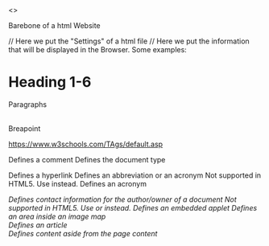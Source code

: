 <<Tags>>

Barebone of a html Website

<html>
<head> // Here we put the "Settings" of a html file
<title> Title of my awesome website! </title>
</head>
<body> // Here we put the information that will be displayed in the Browser. Some examples:
<h1> Heading 1-6 </h1>
<p> Paragraphs </p>
<br> Breapoint
</body>
</html>

https://www.w3schools.com/TAgs/default.asp

<!--...-->	Defines a comment
<!DOCTYPE> 	Defines the document type

<a> Defines a hyperlink
<abbr> Defines an abbreviation or an acronym
<acronym> Not supported in HTML5. Use <abbr> instead.
Defines an acronym

<address>	Defines contact information for the author/owner of a document
<applet>	Not supported in HTML5. Use <embed> or <object> instead.
Defines an embedded applet
<area>	    Defines an area inside an image map
<article>	Defines an article
<aside>	    Defines content aside from the page content
<audio>	    Defines embedded sound content
<b>	        Defines bold text
<base>	    Specifies the base URL/target for all relative URLs in a document
<basefont>	Not supported in HTML5. Use CSS instead.
Specifies a default color, size, and font for all text in a document
<bdi>	    Isolates a part of text that might be formatted in a different direction from other text outside it
<bdo>	    Overrides the current text direction
<big>	    Not supported in HTML5. Use CSS instead.
Defines big text
<blockquote>Defines a section that is quoted from another source
<body>	    Defines the document's body
<br>	    Defines a single line break
<button>	Defines a clickable button
<canvas>	Used to draw graphics, on the fly, via scripting (usually JavaScript)
<caption>	Defines a table caption
<center>	Not supported in HTML5. Use CSS instead.
Defines centered text
<cite>	    Defines the title of a work
<code>	    Defines a piece of computer code
<col>	    Specifies column properties for each column within a <colgroup> element 
<colgroup>	Specifies a group of one or more columns in a table for formatting
<data>	    Adds a machine-readable translation of a given content
<datalist>	Specifies a list of pre-defined options for input controls
<dd>	    Defines a description/value of a term in a description list
<del>	    Defines text that has been deleted from a document
<details>	Defines additional details that the user can view or hide
<dfn>	    Specifies a term that is going to be defined within the content
<dialog>	Defines a dialog box or window
<dir>	    Not supported in HTML5. Use <ul> instead.
Defines a directory list
<div>	    Defines a section in a document
<dl>	    Defines a description list
<dt>	    Defines a term/name in a description list
<em>	    Defines emphasized text 
<embed>	    Defines a container for an external application
<fieldset>	Groups related elements in a form
<figcaption>Defines a caption for a <figure> element
<figure>	Specifies self-contained content
<font>	    Not supported in HTML5. Use CSS instead.
Defines font, color, and size for text
<footer>	Defines a footer for a document or section
<form>	    Defines an HTML form for user input
<frame>	    Not supported in HTML5.
Defines a window (a frame) in a frameset
<frameset>	Not supported in HTML5.
Defines a set of frames
<h1> to <h6>	Defines HTML headings
<head>	    Contains metadata/information for the document
<header>	Defines a header for a document or section
<hr>	    Defines a thematic change in the content
<html>	    Defines the root of an HTML document
<i>	        Defines a part of text in an alternate voice or mood
<iframe>	Defines an inline frame
<img>	    Defines an image
<input> 	Defines an input control
<ins>	    Defines a text that has been inserted into a document
<kbd>	    Defines keyboard input
<label>	    Defines a label for an <input> element
<legend>	Defines a caption for a <fieldset> element
<li>	    Defines a list item
<link>	    Defines the relationship between a document and an external resource (most used to link to style sheets)
<main>	    Specifies the main content of a document
<map>	    Defines an image map
<mark>	    Defines marked/highlighted text
<meta>	    Defines metadata about an HTML document
<meter>	    Defines a scalar measurement within a known range (a gauge)
<nav>	    Defines navigation links
<noframes>	Not supported in HTML5.
Defines an alternate content for users that do not support frames
<noscript>	Defines an alternate content for users that do not support client-side scripts
<object>	Defines a container for an external application
<ol>	    Defines an ordered list
<optgroup>	Defines a group of related options in a drop-down list
<option>	Defines an option in a drop-down list
<output>	Defines the result of a calculation
<p>	        Defines a paragraph
<param>	    Defines a parameter for an object
<picture>	Defines a container for multiple image resources
<pre>	    Defines preformatted text
<progress>	Represents the progress of a task
<q>	        Defines a short quotation
<rp>	    Defines what to show in browsers that do not support ruby annotations
<rt>	    Defines an explanation/pronunciation of characters (for East Asian typography)
<ruby>	    Defines a ruby annotation (for East Asian typography)
<s>	        Defines text that is no longer correct
<samp>	    Defines sample output from a computer program
<script>	Defines a client-side script
<section>	Defines a section in a document
<select>	Defines a drop-down list
<small> 	Defines smaller text
<source>	Defines multiple media resources for media elements (<video> and <audio>)
<span>	    Defines a section in a document
<strike>	Not supported in HTML5. Use <del> or <s> instead.
Defines strikethrough text
<strong>	Defines important text
<style>	    Defines style information for a document
<sub>	    Defines subscripted text
<summary>	Defines a visible heading for a <details> element
<sup>	    Defines superscripted text
<svg>	    Defines a container for SVG graphics
<table>	    Defines a table
<tbody>	    Groups the body content in a table
<td>	    Defines a cell in a table
<template>	Defines a container for content that should be hidden when the page loads
<textarea>	Defines a multiline input control (text area)
<tfoot> 	Groups the footer content in a table
<th>	    Defines a header cell in a table
<thead> 	Groups the header content in a table
<time>  	Defines a specific time (or datetime)
<title> 	Defines a title for the document
<tr>	    Defines a row in a table
<track>	    Defines text tracks for media elements (<video> and <audio>)
<tt>	    Not supported in HTML5. Use CSS instead.
Defines teletype text
<u>	        Defines some text that is unarticulated and styled differently from normal text
<ul>	    Defines an unordered list
<var>	    Defines a variable
<video> 	Defines embedded video content
<wbr>	    Defines a possible line-break

<<ATTRIBUTES>>

<<GLOBAL ATTRIBUTES>>
accesskey Specifies a shortcut key to activate/focus an element
class Specifies one or more classnames for an element (refers to a class in a style sheet)
contenteditable Specifies whether the content of an element is editable or not
data-\* Used to store custom data private to the page or application
dir Specifies the text direction for the content in an element
draggable Specifies whether an element is draggable or not
hidden Specifies that an element is not yet, or is no longer, relevant
id Specifies a unique id for an element
lang Specifies the language of the element's content
spellcheck Specifies whether the element is to have its spelling and grammar checked or not
style Specifies an inline CSS style for an element
tabindex Specifies the tabbing order of an element
title Specifies extra information about an element
translate Specifies whether the content of an element should be translated or not

accept <input> Specifies the types of files that the server accepts (only for type="file")
accept-charset <form> Specifies the character encodings that are to be used for the form submission
accesskey Global Attributes Specifies a shortcut key to activate/focus an element
action <form> Specifies where to send the form-data when a form is submitted
align Not supported in HTML 5. Specifies the alignment according to surrounding elements. Use CSS instead
alt <area>, <img>, <input> Specifies an alternate text when the original element fails to display
async <script> Specifies that the script is executed asynchronously (only for external scripts)
autocomplete <form>, <input> Specifies whether the <form> or the <input> element should have autocomplete enabled
autofocus <button>, <input>, <select>, <textarea> Specifies that the element should automatically get focus when the page loads
autoplay <audio>, <video> Specifies that the audio/video will start playing as soon as it is ready
bgcolor Not supported in HTML 5. Specifies the background color of an element. Use CSS instead
border Not supported in HTML 5. Specifies the width of the border of an element. Use CSS instead
charset <meta>, <script> Specifies the character encoding
checked <input> Specifies that an <input> element should be pre-selected when the page loads (for type="checkbox" or type="radio")
cite <blockquote>, <del>, <ins>, <q> Specifies a URL which explains the quote/deleted/inserted text
class Global Attributes Specifies one or more classnames for an element (refers to a class in a style sheet)
color Not supported in HTML 5. Specifies the text color of an element. Use CSS instead
cols <textarea> Specifies the visible width of a text area
colspan <td>, <th> Specifies the number of columns a table cell should span
content <meta> Gives the value associated with the http-equiv or name attribute
contenteditable Global Attributes Specifies whether the content of an element is editable or not
controls <audio>, <video> Specifies that audio/video controls should be displayed (such as a play/pause button etc)
coords <area> Specifies the coordinates of the area
data <object> Specifies the URL of the resource to be used by the object
data-\* Global Attributes Used to store custom data private to the page or application
datetime <del>, <ins>, <time> Specifies the date and time
default <track> Specifies that the track is to be enabled if the user's preferences do not indicate that another track would be more appropriate
defer <script> Specifies that the script is executed when the page has finished parsing (only for external scripts)
dir Global Attributes Specifies the text direction for the content in an element
dirname <input>, <textarea> Specifies that the text direction will be submitted
disabled <button>, <fieldset>, <input>, <optgroup>, <option>, <select>, <textarea> Specifies that the specified element/group of elements should be disabled
download <a>, <area> Specifies that the target will be downloaded when a user clicks on the hyperlink
draggable Global Attributes Specifies whether an element is draggable or not
enctype <form> Specifies how the form-data should be encoded when submitting it to the server (only for method="post")
for <label>, <output> Specifies which form element(s) a label/calculation is bound to
form <button>, <fieldset>, <input>, <label>, <meter>, <object>, <output>, <select>, <textarea> Specifies the name of the form the element belongs to
formaction <button>, <input> Specifies where to send the form-data when a form is submitted. Only for type="submit"
headers <td>, <th> Specifies one or more headers cells a cell is related to
height <canvas>, <embed>, <iframe>, <img>, <input>, <object>, <video> Specifies the height of the element
hidden Global Attributes Specifies that an element is not yet, or is no longer, relevant
high <meter> Specifies the range that is considered to be a high value
href <a>, <area>, <base>, <link> Specifies the URL of the page the link goes to
hreflang <a>, <area>, <link> Specifies the language of the linked document
http-equiv <meta> Provides an HTTP header for the information/value of the content attribute
id Global Attributes Specifies a unique id for an element
ismap <img> Specifies an image as a server-side image map
kind <track> Specifies the kind of text track
label <track>, <option>, <optgroup> Specifies the title of the text track
lang Global Attributes Specifies the language of the element's content
list <input> Refers to a <datalist> element that contains pre-defined options for an <input> element
loop <audio>, <video> Specifies that the audio/video will start over again, every time it is finished
low <meter> Specifies the range that is considered to be a low value
max <input>, <meter>, <progress> Specifies the maximum value
maxlength <input>, <textarea> Specifies the maximum number of characters allowed in an element
media <a>, <area>, <link>, <source>, <style> Specifies what media/device the linked document is optimized for
method <form> Specifies the HTTP method to use when sending form-data
min <input>, <meter> Specifies a minimum value
multiple <input>, <select> Specifies that a user can enter more than one value
muted <video>, <audio> Specifies that the audio output of the video should be muted
name <button>, <fieldset>, <form>, <iframe>, <input>, <map>, <meta>, <object>, <output>, <param>, <select>, <textarea> Specifies the name of the element
novalidate <form> Specifies that the form should not be validated when submitted
onabort <audio>, <embed>, <img>, <object>, <video> Script to be run on abort
onafterprint <body> Script to be run after the document is printed
onbeforeprint <body> Script to be run before the document is printed
onbeforeunload <body> Script to be run when the document is about to be unloaded
onblur All visible elements. Script to be run when the element loses focus
oncanplay <audio>, <embed>, <object>, <video> Script to be run when a file is ready to start playing (when it has buffered enough to begin)
oncanplaythrough <audio>, <video> Script to be run when a file can be played all the way to the end without pausing for buffering
onchange All visible elements. Script to be run when the value of the element is changed
onclick All visible elements. Script to be run when the element is being clicked
oncontextmenu All visible elements. Script to be run when a context menu is triggered
oncopy All visible elements. Script to be run when the content of the element is being copied
oncuechange <track> Script to be run when the cue changes in a <track> element
oncut All visible elements. Script to be run when the content of the element is being cut
ondblclick All visible elements. Script to be run when the element is being double-clicked
ondrag All visible elements. Script to be run when the element is being dragged
ondragend All visible elements. Script to be run at the end of a drag operation
ondragenter All visible elements. Script to be run when an element has been dragged to a valid drop target
ondragleave All visible elements. Script to be run when an element leaves a valid drop target
ondragover All visible elements. Script to be run when an element is being dragged over a valid drop target
ondragstart All visible elements. Script to be run at the start of a drag operation
ondrop All visible elements. Script to be run when dragged element is being dropped
ondurationchange <audio>, <video> Script to be run when the length of the media changes
onemptied <audio>, <video> Script to be run when something bad happens and the file is suddenly unavailable (like unexpectedly disconnects)
onended <audio>, <video> Script to be run when the media has reach the end (a useful event for messages like "thanks for listening")
onerror <audio>, <body>, <embed>, <img>, <object>, <script>, <style>, <video> Script to be run when an error occurs
onfocus All visible elements. Script to be run when the element gets focus
onhashchange <body> Script to be run when there has been changes to the anchor part of the a URL
oninput All visible elements. Script to be run when the element gets user input
oninvalid All visible elements. Script to be run when the element is invalid
onkeydown All visible elements. Script to be run when a user is pressing a key
onkeypress All visible elements. Script to be run when a user presses a key
onkeyup All visible elements. Script to be run when a user releases a key
onload <body>, <iframe>, <img>, <input>, <link>, <script>, <style> Script to be run when the element is finished loading
onloadeddata <audio>, <video> Script to be run when media data is loaded
onloadedmetadata <audio>, <video> Script to be run when meta data (like dimensions and duration) are loaded
onloadstart <audio>, <video> Script to be run just as the file begins to load before anything is actually loaded
onmousedown All visible elements. Script to be run when a mouse button is pressed down on an element
onmousemove All visible elements. Script to be run as long as the mouse pointer is moving over an element
onmouseout All visible elements. Script to be run when a mouse pointer moves out of an element
onmouseover All visible elements. Script to be run when a mouse pointer moves over an element
onmouseup All visible elements. Script to be run when a mouse button is released over an element
onmousewheel All visible elements. Script to be run when a mouse wheel is being scrolled over an element
onoffline <body> Script to be run when the browser starts to work offline
ononline <body> Script to be run when the browser starts to work online
onpagehide <body> Script to be run when a user navigates away from a page
onpageshow <body> Script to be run when a user navigates to a page
onpaste All visible elements. Script to be run when the user pastes some content in an element
onpause <audio>, <video> Script to be run when the media is paused either by the user or programmatically
onplay <audio>, <video> Script to be run when the media has started playing
onplaying <audio>, <video> Script to be run when the media has started playing
onpopstate <body> Script to be run when the window's history changes.
onprogress <audio>, <video> Script to be run when the browser is in the process of getting the media data
onratechange <audio>, <video> Script to be run each time the playback rate changes (like when a user switches to a slow motion or fast forward mode).
onreset <form> Script to be run when a reset button in a form is clicked.
onresize <body> Script to be run when the browser window is being resized.
onscroll All visible elements. Script to be run when an element's scrollbar is being scrolled
onsearch <input> Script to be run when the user writes something in a search field (for <input="search">)
onseeked <audio>, <video> Script to be run when the seeking attribute is set to false indicating that seeking has ended
onseeking <audio>, <video> Script to be run when the seeking attribute is set to true indicating that seeking is active
onselect All visible elements. Script to be run when the element gets selected
onstalled <audio>, <video> Script to be run when the browser is unable to fetch the media data for whatever reason
onstorage <body> Script to be run when a Web Storage area is updated
onsubmit <form> Script to be run when a form is submitted
onsuspend <audio>, <video> Script to be run when fetching the media data is stopped before it is completely loaded for whatever reason
ontimeupdate <audio>, <video> Script to be run when the playing position has changed (like when the user fast forwards to a different point in the media)
ontoggle <details> Script to be run when the user opens or closes the <details> element
onunload <body> Script to be run when a page has unloaded (or the browser window has been closed)
onvolumechange <audio>, <video> Script to be run each time the volume of a video/audio has been changed
onwaiting <audio>, <video> Script to be run when the media has paused but is expected to resume (like when the media pauses to buffer more data)
onwheel All visible elements. Script to be run when the mouse wheel rolls up or down over an element
open <details> Specifies that the details should be visible (open) to the user
optimum <meter> Specifies what value is the optimal value for the gauge
pattern <input> Specifies a regular expression that an <input> element's value is checked against
placeholder <input>, <textarea> Specifies a short hint that describes the expected value of the element
poster <video> Specifies an image to be shown while the video is downloading, or until the user hits the play button
preload <audio>, <video> Specifies if and how the author thinks the audio/video should be loaded when the page loads
readonly <input>, <textarea> Specifies that the element is read-only
rel <a>, <area>, <form>, <link> Specifies the relationship between the current document and the linked document
required <input>, <select>, <textarea> Specifies that the element must be filled out before submitting the form
reversed <ol> Specifies that the list order should be descending (9,8,7...)
rows <textarea> Specifies the visible number of lines in a text area
rowspan <td>, <th> Specifies the number of rows a table cell should span
sandbox <iframe> Enables an extra set of restrictions for the content in an <iframe>
scope <th> Specifies whether a header cell is a header for a column, row, or group of columns or rows
selected <option> Specifies that an option should be pre-selected when the page loads
shape <area> Specifies the shape of the area
size <input>, <select> Specifies the width, in characters (for <input>) or specifies the number of visible options (for <select>)
sizes <img>, <link>, <source> Specifies the size of the linked resource
span <col>, <colgroup> Specifies the number of columns to span
spellcheck Global Attributes Specifies whether the element is to have its spelling and grammar checked or not
src <audio>, <embed>, <iframe>, <img>, <input>, <script>, <source>, <track>, <video> Specifies the URL of the media file
srcdoc <iframe> Specifies the HTML content of the page to show in the <iframe>
srclang <track> Specifies the language of the track text data (required if kind="subtitles")
srcset <img>, <source> Specifies the URL of the image to use in different situations
start <ol> Specifies the start value of an ordered list
step <input> Specifies the legal number intervals for an input field
style Global Attributes Specifies an inline CSS style for an element
tabindex Global Attributes Specifies the tabbing order of an element
target <a>, <area>, <base>, <form> Specifies the target for where to open the linked document or where to submit the form
title Global Attributes Specifies extra information about an element
translate Global Attributes Specifies whether the content of an element should be translated or not
type <a>, <button>, <embed>, <input>, <link>, <menu>, <object>, <script>, <source>, <style> Specifies the type of element
usemap <img>, <object> Specifies an image as a client-side image map
value <button>, <input>, <li>, <option>, <meter>, <progress>, <param> Specifies the value of the element
width <canvas>, <embed>, <iframe>, <img>, <input>, <object>, <video> Specifies the width of the element
wrap <textarea> Specifies how the text in a text area is to be wrapped when submitted in a form
